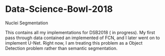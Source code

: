 # Data-Science-Bowl-2018
Nuclei Segmentation

This contains all my implementations for DSB2018 ( in progress). My first pass through data contained an implemented of FCN, and I later went on to implement U-Net. Right now, I am treating this problem as a Object Detection problem rather than semantic segmentation.
